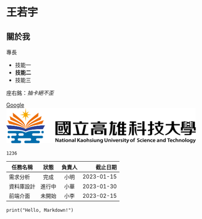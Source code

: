# 王若宇

## 關於我

專長
* 技能一
* **技能二**
* 技能三

座右銘：*抽卡絕不歪*

[Google](https://www.google.com/)
![NKUST](nkust.png "高科大")

```1236```

 | 任務名稱 | 狀態 | 負責人 | 截止日期 |
 |---|:---:|:---:|---:|
 | 需求分析 | 完成 | 小明 | 2023-01-15 |
 | 資料庫設計 | 進行中 | 小華 | 2023-01-30 |
 | 前端介面 | 未開始 | 小李 | 2023-02-15 |



```print("Hello, Markdown!")```
